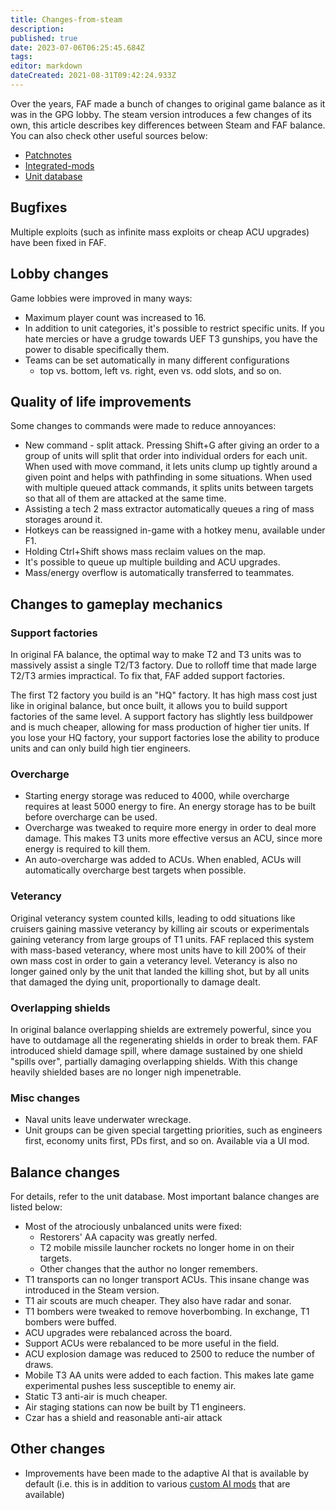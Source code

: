 ```yaml
---
title: Changes-from-steam
description: 
published: true
date: 2023-07-06T06:25:45.684Z
tags: 
editor: markdown
dateCreated: 2021-08-31T09:42:24.933Z
---
```


Over the years, FAF made a bunch of changes to original game balance as it was in the GPG lobby. The steam version introduces a few changes of its own, this article describes key differences between Steam and FAF balance. You can also check other useful sources below:
- [Patchnotes](https://wiki.faforever.com/en/Infrastructure/patchnotes)
- [Integrated-mods](https://wiki.faforever.com/en/Play/Game-Modifications-(Mods))
- [Unit database](https://unitdb.faforever.com/)

## Bugfixes

Multiple exploits (such as infinite mass exploits or cheap ACU upgrades) have been fixed in FAF.

## Lobby changes

Game lobbies were improved in many ways:

- Maximum player count was increased to 16.
- In addition to unit categories, it's possible to restrict specific     units. If you hate mercies or have a grudge towards UEF T3 gunships,     you have the power to disable specifically them.
- Teams can be set automatically in many different configurations
	- top vs. bottom, left vs. right, even vs. odd slots, and so on.

## Quality of life improvements

Some changes to commands were made to reduce annoyances:

- New command - split attack. Pressing Shift+G after giving an order     to a group of units will split that order into individual orders for     each unit. When used with move command, it lets units clump up tightly around a given point and helps with pathfinding in some situations. When used with multiple queued attack commands, it splits units between targets so that all of them are attacked at the same time.
- Assisting a tech 2 mass extractor automatically queues a ring of mass storages around it.
- Hotkeys can be reassigned in-game with a hotkey menu, available under F1.
- Holding Ctrl+Shift shows mass reclaim values on the map.
- It's possible to queue up multiple building and ACU upgrades.
- Mass/energy overflow is automatically transferred to teammates.

## Changes to gameplay mechanics

### Support factories

In original FA balance, the optimal way to make T2 and T3 units was to massively assist a single T2/T3 factory. Due to rolloff time that made large T2/T3 armies impractical. To fix that, FAF added support factories.

The first T2 factory you build is an "HQ" factory. It has high mass cost just like in original balance, but once built, it allows you to build support factories of the same level. A support factory has slightly less buildpower and is much cheaper, allowing for mass production of higher tier units. If you lose your HQ factory, your support factories lose the  ability to produce units and can only build high tier engineers.

### Overcharge
- Starting energy storage was reduced to 4000, while overcharge requires at least 5000 energy to fire. An energy storage has to be built before overcharge can be used.
- Overcharge was tweaked to require more energy in order to deal more damage. This makes T3 units more effective versus an ACU, since more energy is required to kill them.
- An auto-overcharge was added to ACUs. When enabled, ACUs will automatically overcharge best targets when possible.

### Veterancy

Original veterancy system counted kills, leading to odd situations like cruisers gaining massive veterancy by killing air scouts or experimentals gaining veterancy from large groups of T1 units. FAF replaced this system with mass-based veterancy, where most units have to kill 200% of their own mass cost in order to gain a veterancy level. Veterancy is also no longer gained only by the unit that landed the killing shot, but by all units that damaged the dying unit, proportionally to damage dealt.

### Overlapping shields

In original balance overlapping shields are extremely powerful, since you have to outdamage all the regenerating shields in order to break them. FAF introduced shield damage spill, where damage sustained by one shield "spills over", partially damaging overlapping shields. With this change heavily shielded bases are no longer nigh impenetrable.

### Misc changes
- Naval units leave underwater wreckage.
- Unit groups can be given special targetting priorities, such as engineers first, economy units first, PDs first, and so on. Available via a UI mod.

## Balance changes

For details, refer to the unit database. Most important balance changes
are listed below:

- Most of the atrociously unbalanced units were fixed:
	- Restorers' AA capacity was greatly nerfed.
	- T2 mobile missile launcher rockets no longer home in on their         targets.
	- Other changes that the author no longer remembers.
- T1 transports can no longer transport ACUs. This insane change was introduced in the Steam version.
- T1 air scouts are much cheaper. They also have radar and sonar.
- T1 bombers were tweaked to remove hoverbombing. In exchange, T1 bombers were buffed.
- ACU upgrades were rebalanced across the board.
- Support ACUs were rebalanced to be more useful in the field.
- ACU explosion damage was reduced to 2500 to reduce the number of draws.
- Mobile T3 AA units were added to each faction. This makes late game experimental pushes less susceptible to enemy air.
- Static T3 anti-air is much cheaper.
- Air staging stations can now be built by T1 engineers.
- Czar has a shield and reasonable anti-air attack

## Other changes

- Improvements have been made to the adaptive AI that is available by default (i.e. this is in addition to various [custom AI mods](https://wiki.faforever.com/en/Development/AI/Custom-AIs) that are available) 